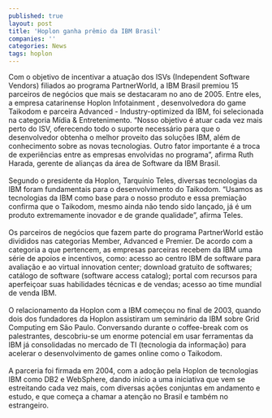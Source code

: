 ```yaml
---
published: true
layout: post
title: 'Hoplon ganha prêmio da IBM Brasil'
companies: ''
categories: News
tags: hoplon
---
```

Com o objetivo de incentivar a atua&ccedil;&atilde;o dos ISVs (Independent Software Vendors) filiados ao programa PartnerWorld, a IBM Brasil premiou 15 parceiros de neg&oacute;cios que mais se destacaram no ano de 2005. Entre eles, a empresa catarinense Hoplon Infotainment
, desenvolvedora do game Taikodom
 e parceira Advanced - Industry-optimized da IBM, foi selecionada na categoria M&iacute;dia &amp; Entretenimento. &ldquo;Nosso objetivo &eacute; atuar cada vez mais perto do ISV, oferecendo todo o suporte necess&aacute;rio para que o desenvolvedor obtenha o melhor proveito das solu&ccedil;&otilde;es IBM, al&eacute;m de conhecimento sobre as novas tecnologias. Outro fator importante &eacute; a troca de experi&ecirc;ncias entre as empresas envolvidas no programa&rdquo;, afirma Ruth Harada, gerente de alian&ccedil;as da &aacute;rea de Software da IBM Brasil.<br /><br />Segundo o presidente da Hoplon, Tarqu&iacute;nio Teles, diversas tecnologias da IBM foram fundamentais para o desenvolvimento do Taikodom. &ldquo;Usamos as tecnologias da IBM como base para o nosso produto e essa premia&ccedil;&atilde;o confirma que o Taikodom, mesmo ainda n&atilde;o tendo sido lan&ccedil;ado, j&aacute; &eacute; um produto extremamente inovador e de grande qualidade&rdquo;, afirma Teles.<br /><br />Os parceiros de neg&oacute;cios que fazem parte do programa PartnerWorld est&atilde;o divididos nas categorias Member, Advanced e Premier. De acordo com a categoria a que pertencem, as empresas parceiras recebem da IBM uma s&eacute;rie de apoios e incentivos, como: acesso ao centro IBM de software para avalia&ccedil;&atilde;o e ao virtual innovation center; download gratuito de softwares; cat&aacute;logo de software (software access catalog); portal com recursos para aperfei&ccedil;oar suas habilidades t&eacute;cnicas e de vendas; acesso ao time mundial de venda IBM.<br /><br />O relacionamento da Hoplon com a IBM come&ccedil;ou no final de 2003, quando dois dos fundadores da Hoplon assistiram um semin&aacute;rio da IBM sobre Grid Computing em S&atilde;o Paulo. Conversando durante o coffee-break com os palestrantes, descobriu-se um enorme potencial em usar ferramentas da IBM j&aacute; consolidadas no mercado de TI (tecnologia da informa&ccedil;&atilde;o) para acelerar o desenvolvimento de games online como o Taikodom.<br /><br />A parceria foi firmada em 2004, com a ado&ccedil;&atilde;o pela Hoplon de tecnologias IBM como DB2 e WebSphere, dando in&iacute;cio a uma iniciativa que vem se estreitando cada vez mais, com diversas a&ccedil;&otilde;es conjuntas em andamento e estudo, e que come&ccedil;a a chamar a aten&ccedil;&atilde;o no Brasil e tamb&eacute;m no estrangeiro.
